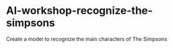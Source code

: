 # AI-workshop-recognize-the-simpsons
Create a model to recognize the main characters of The Simpsons
